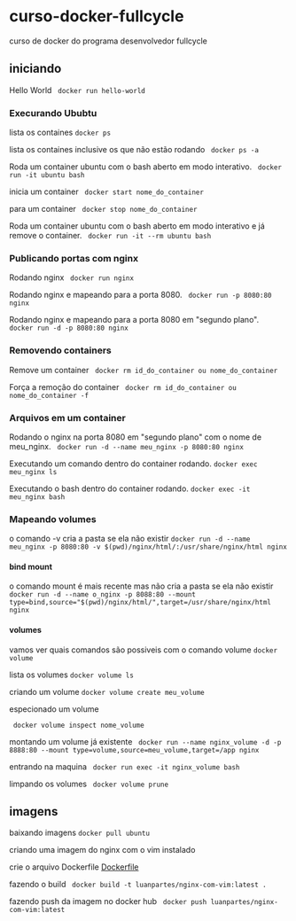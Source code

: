 # curso-docker-fullcycle
curso de docker do programa desenvolvedor fullcycle

## iniciando

Hello World
``` docker run hello-world```

### Execurando Ububtu
lista os containes 
``` docker ps ```

lista os containes inclusive os que não estão rodando
``` docker ps -a```

Roda um container ubuntu com o bash aberto em modo interativo.
``` docker run -it ubuntu bash```

inicia um container 
``` docker start nome_do_container```

para um container 
``` docker stop nome_do_container```


Roda um container ubuntu com o bash aberto em modo interativo e já remove o container.
``` docker run -it --rm ubuntu bash```

### Publicando portas com nginx

Rodando nginx
``` docker run nginx```

Rodando nginx e mapeando para a porta 8080.
``` docker run -p 8080:80 nginx```

Rodando nginx e mapeando para a porta 8080 em "segundo plano".
``` docker run -d -p 8080:80 nginx```

### Removendo containers

Remove um container
``` docker rm id_do_container ou nome_do_container```

Força a remoção do container
``` docker rm id_do_container ou nome_do_container -f```

### Arquivos em um container

Rodando o nginx na porta 8080 em "segundo plano" com o nome de meu_nginx.
``` docker run -d --name meu_nginx -p 8080:80 nginx```

Executando um comando dentro do container rodando.
```docker exec meu_nginx ls```

Executando o bash dentro do container rodando.
```docker exec -it meu_nginx bash```

### Mapeando volumes
o comando -v cria a pasta se ela não existir
```docker run -d --name meu_nginx -p 8080:80 -v $(pwd)/nginx/html/:/usr/share/nginx/html nginx```

#### bind mount
o comando mount é mais recente mas não cria a pasta se ela não existir
```docker run -d --name o_nginx -p 8088:80 --mount type=bind,source="$(pwd)/nginx/html/",target=/usr/share/nginx/html nginx```

#### volumes
vamos ver quais comandos são possiveis com o comando volume
```docker volume```

lista os volumes
```docker volume ls```

criando um volume
```docker volume create meu_volume```

especionado um volume

``` docker volume inspect nome_volume```

montando um volume já existente 
``` docker run --name nginx_volume -d -p 8888:80 --mount type=volume,source=meu_volume,target=/app nginx```

entrando na maquina 
``` docker run exec -it nginx_volume bash```

limpando os volumes 
``` docker volume prune```

## imagens

baixando imagens 
```docker pull ubuntu```

criando uma imagem do nginx com o vim instalado

crie o arquivo Dockerfile
[Dockerfile](https://github.com/luan-prates/curso-docker-fullcycle/blob/fdc4528a3c96fd8fc23c3ee314e413378889bff9/docker_imagens/nginx/Dockerfile)

fazendo o build
``` docker build -t luanpartes/nginx-com-vim:latest .```

fazendo push da imagem no docker hub
``` docker push luanpartes/nginx-com-vim:latest```


